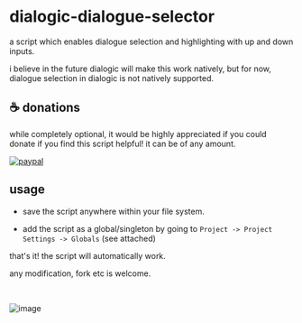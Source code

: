 # dialogic-dialogue-selector
a script which enables dialogue selection and highlighting with up and down inputs.

i believe in the future dialogic will make this work natively, but for now, dialogue selection in dialogic is not natively supported.

## ☕ donations

while completely optional, it would be highly appreciated if you could donate if you find this script helpful!
it can be of any amount.

[![paypal](https://www.paypalobjects.com/en_US/i/btn/btn_donateCC_LG.gif)](https://paypal.me/irbee246)

## usage

- save the script anywhere within your file system.

- add the script as a global/singleton by going to `Project -> Project Settings -> Globals` (see attached)

that's it! the script will automatically work.

any modification, fork etc is welcome.

<br>

![image](https://github.com/user-attachments/assets/2e31a3f9-23c5-46bc-86cb-e972e62acdf8)
